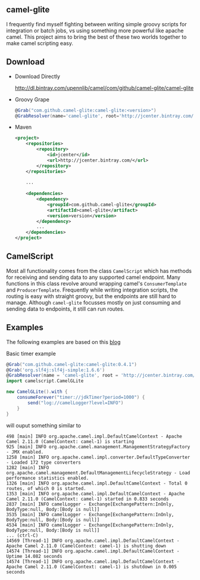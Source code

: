 camel-glite
-----------

I frequently find myself fighting between writing simple groovy scripts for integration or batch jobs, vs using 
something more powerful like apache camel.  This project aims to bring the best of these two worlds together to
make camel scripting easy.

Download
--------
* Download Directly

    http://dl.bintray.com/upennlib/camel/com/github/camel-glite/camel-glite

* Groovy Grape

    ```groovy
    @Grab("com.github.camel-glite:camel-glite:<version>")
    @GrabResolver(name='camel-glite', root='http://jcenter.bintray.com/')    
    ```

* Maven

    ```xml
    <project>
        <repositories>
            <repository>
                <id>jcenter</id>
                <url>http://jcenter.bintray.com/</url>
            </repository>
        </repositories>
        
        ...
        
        <dependencies>
            <dependency>
                <groupId>com.github.camel-glite</groupId>
                <artifactId>camel-glite</artifact>
                <version>version</version>
            </dependency>
            ...
        </dependencies>
    </project>
    ```


CamelScript
-----------

Most all functionality comes from the class `CamelScript` which has
methods for receiving and sending data to any supported camel endpoint.
Many functions in this class revolve around wrapping camel's `ConsumerTemplate`
and `ProducerTemplate`.  Frequently while writing integration scripts, the 
routing is easy with straight groovy, but the endpoints are still hard
to manage.  Although `camel-glite` focusses mostly on just consuming and
sending data to endpoints, it still can run routes.

Examples
--------

The following examples are based on this [blog](http://saltnlight5.blogspot.com/2012/08/getting-started-with-apache-camel-using.html)

Basic timer example

```groovy
@Grab("com.github.camel-glite:camel-glite:0.4.1")
@Grab('org.slf4j:slf4j-simple:1.6.6')
@GrabResolver(name = 'camel-glite', root = 'http://jcenter.bintray.com/')
import camelscript.CamelGLite

new CamelGLite().with {
    consumeForever("timer://jdkTimer?period=1000") {
        send("log://camelLogger?level=INFO")
    }
}
```

will ouput something similar to

```
498 [main] INFO org.apache.camel.impl.DefaultCamelContext - Apache Camel 2.11.0 (CamelContext: camel-1) is starting
925 [main] INFO org.apache.camel.management.ManagementStrategyFactory - JMX enabled.
1258 [main] INFO org.apache.camel.impl.converter.DefaultTypeConverter - Loaded 172 type converters
1282 [main] INFO org.apache.camel.management.DefaultManagementLifecycleStrategy - Load performance statistics enabled.
1326 [main] INFO org.apache.camel.impl.DefaultCamelContext - Total 0 routes, of which 0 is started.
1353 [main] INFO org.apache.camel.impl.DefaultCamelContext - Apache Camel 2.11.0 (CamelContext: camel-1) started in 0.833 seconds
2837 [main] INFO camelLogger - Exchange[ExchangePattern:InOnly, BodyType:null, Body:[Body is null]]
3535 [main] INFO camelLogger - Exchange[ExchangePattern:InOnly, BodyType:null, Body:[Body is null]]
4534 [main] INFO camelLogger - Exchange[ExchangePattern:InOnly, BodyType:null, Body:[Body is null]]
... (ctrl-C)
14569 [Thread-1] INFO org.apache.camel.impl.DefaultCamelContext - Apache Camel 2.11.0 (CamelContext: camel-1) is shutting down
14574 [Thread-1] INFO org.apache.camel.impl.DefaultCamelContext - Uptime 14.082 seconds
14574 [Thread-1] INFO org.apache.camel.impl.DefaultCamelContext - Apache Camel 2.11.0 (CamelContext: camel-1) is shutdown in 0.005 seconds
```

